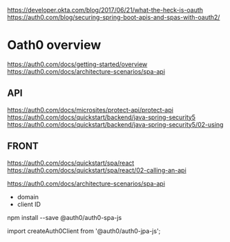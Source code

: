 
https://developer.okta.com/blog/2017/06/21/what-the-heck-is-oauth
https://auth0.com/blog/securing-spring-boot-apis-and-spas-with-oauth2/

# Oath0 overview
https://auth0.com/docs/getting-started/overview
https://auth0.com/docs/architecture-scenarios/spa-api

## API
https://auth0.com/docs/microsites/protect-api/protect-api
https://auth0.com/docs/quickstart/backend/java-spring-security5
https://auth0.com/docs/quickstart/backend/java-spring-security5/02-using

## FRONT

https://auth0.com/docs/quickstart/spa/react
https://auth0.com/docs/quickstart/spa/react/02-calling-an-api

https://auth0.com/docs/architecture-scenarios/spa-api


+ domain
+ client ID

npm install --save @auth0/auth0-spa-js

import createAuth0Client from '@auth0/auth0-jpa-js';


